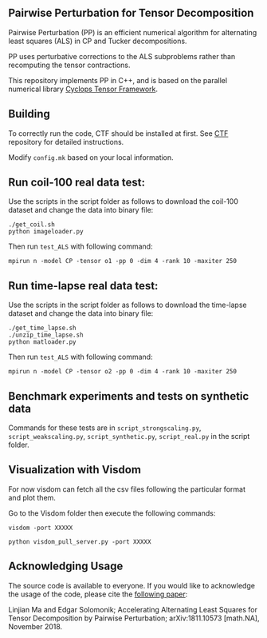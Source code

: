 ## Pairwise Perturbation for Tensor Decomposition

Pairwise Perturbation (PP) is an efficient numerical algorithm for alternating least squares (ALS) in CP and Tucker decompositions.

PP uses perturbative corrections to the ALS subproblems rather than recomputing the tensor contractions.

This repository implements PP in C++, and is based on the parallel numerical library [Cyclops Tensor Framework](https://github.com/cyclops-community/ctf). 

## Building

To correctly run the code, CTF should be installed at first. See [CTF](https://github.com/cyclops-community/ctf) repository for detailed instructions. 

Modify `config.mk` based on your local information.  

## Run coil-100 real data test: 

Use the scripts in the script folder as follows to download the coil-100 dataset and change the data into binary file:
```
./get_coil.sh
python imageloader.py
```
Then run `test_ALS` with following command:
```
mpirun n -model CP -tensor o1 -pp 0 -dim 4 -rank 10 -maxiter 250
```

## Run time-lapse real data test: 
Use the scripts in the script folder as follows to download the time-lapse dataset and change the data into binary file:
```
./get_time_lapse.sh
./unzip_time_lapse.sh
python matloader.py
```
Then run `test_ALS` with following command:
```
mpirun n -model CP -tensor o2 -pp 0 -dim 4 -rank 10 -maxiter 250
```

## Benchmark experiments and tests on synthetic data

Commands for these tests are in `script_strongscaling.py`, `script_weakscaling.py`, `script_synthetic.py`, `script_real.py` in the script folder. 

## Visualization with Visdom

For now visdom can fetch all the csv files following the particular format and plot them.

Go to the Visdom folder then execute the following commands:
```
visdom -port XXXXX

python visdom_pull_server.py -port XXXXX
```

## Acknowledging Usage

The source code is available to everyone. If you would like to acknowledge the usage of the code, please cite the [following paper](https://arxiv.org/abs/1811.10573):

Linjian Ma and Edgar Solomonik; Accelerating Alternating Least Squares for Tensor Decomposition by Pairwise Perturbation; arXiv:1811.10573 \[math.NA\], November 2018.
